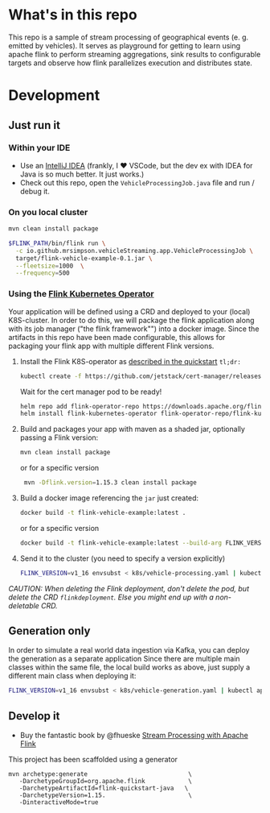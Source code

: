 # What's in this repo

This repo is a sample of stream processing of geographical events (e. g. emitted by vehicles).
It serves as playground for getting to learn using apache flink to perform streaming aggregations, 
sink results to configurable targets and observe how flink parallelizes execution and distributes state.

# Development

## Just run it

### Within your  IDE

- Use an [IntelliJ IDEA](https://www.jetbrains.com/de-de/idea/download/) (frankly, I ❤️ VSCode, but the dev ex with IDEA for Java is so much better. It just works.)
- Check out this repo, open the `VehicleProcessingJob.java` file and run / debug it.

### On you local cluster

```bash
mvn clean install package

$FLINK_PATH/bin/flink run \
  -c io.github.mrsimpson.vehicleStreaming.app.VehicleProcessingJob \
  target/flink-vehicle-example-0.1.jar \
  --fleetsize=1000  \
  --frequency=500
```

### Using the [Flink Kubernetes Operator](https://github.com/apache/flink-kubernetes-operator)

Your application will be defined using a CRD and deployed to your (local) K8S-cluster.
In order to do this, we will package the flink application along with its job manager ("the flink framework"") into a docker image.
Since the artifacts in this repo have been made configurable, this allows for packaging your flink app with multiple different Flink versions.

1. Install the Flink K8S-operator as [described in the quickstart](https://nightlies.apache.org/flink/flink-kubernetes-operator-docs-main/docs/try-flink-kubernetes-operator/quick-start/)
   `tl;dr:`
   ```bash
   kubectl create -f https://github.com/jetstack/cert-manager/releases/download/v1.8.2/cert-manager.yaml
   ```
   Wait for the cert manager pod to be ready!
   ```bash
   helm repo add flink-operator-repo https://downloads.apache.org/flink/flink-kubernetes-operator-1.3.1/
   helm install flink-kubernetes-operator flink-operator-repo/flink-kubernetes-operator --namespace flink --create-namespace
   ```
2. Build and packages your app with maven as a shaded jar, optionally passing a Flink version:
    ```bash
    mvn clean install package
   ``` 

    or for a specific version

   ```bash
    mvn -Dflink.version=1.15.3 clean install package
    ```
3. Build a docker image referencing the `jar` just created:
    ```bash
   docker build -t flink-vehicle-example:latest .
    ```
    
    or for a specific version
    
   ```bash
   docker build -t flink-vehicle-example:latest --build-arg FLINK_VERSION=1.15.3 .
    ```
   
4. Send it to the cluster (you need to specify a version explicitly)

    ```bash
    FLINK_VERSION=v1_16 envsubst < k8s/vehicle-processing.yaml | kubectl apply --namespace=flink -f - 
    ```
   
_CAUTION: When deleting the Flink deployment, don't delete the pod, but delete the CRD `flinkdeployment`. 
Else you might end up with a non-deletable CRD._

## Generation only

In order to simulate a real world data ingestion via Kafka, you can deploy the generation as a separate application
Since there are multiple main classes within the same file, the local build works as above, just supply a different 
main class when deploying it:

```bash
FLINK_VERSION=v1_16 envsubst < k8s/vehicle-generation.yaml | kubectl apply --namespace=flink -f - 
```

## Develop it

- Buy the fantastic book by @fhueske [Stream Processing with Apache Flink](https://www.oreilly.com/library/view/stream-processing-with/9781491974285/)

This project has been scaffolded using a generator
```
mvn archetype:generate                            \
   -DarchetypeGroupId=org.apache.flink            \
   -DarchetypeArtifactId=flink-quickstart-java   \
   -DarchetypeVersion=1.15.                       \
   -DinteractiveMode=true
```